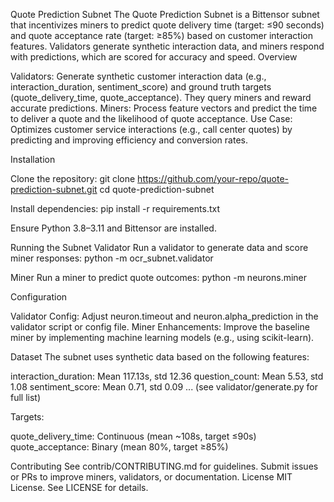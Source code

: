 Quote Prediction Subnet
The Quote Prediction Subnet is a Bittensor subnet that incentivizes miners to predict quote delivery time (target: ≤90 seconds) and quote acceptance rate (target: ≥85%) based on customer interaction features. Validators generate synthetic interaction data, and miners respond with predictions, which are scored for accuracy and speed.
Overview

Validators: Generate synthetic customer interaction data (e.g., interaction_duration, sentiment_score) and ground truth targets (quote_delivery_time, quote_acceptance). They query miners and reward accurate predictions.
Miners: Process feature vectors and predict the time to deliver a quote and the likelihood of quote acceptance.
Use Case: Optimizes customer service interactions (e.g., call center quotes) by predicting and improving efficiency and conversion rates.

Installation

Clone the repository:
git clone https://github.com/your-repo/quote-prediction-subnet.git
cd quote-prediction-subnet


Install dependencies:
pip install -r requirements.txt


Ensure Python 3.8–3.11 and Bittensor are installed.


Running the Subnet
Validator
Run a validator to generate data and score miner responses:
python -m ocr_subnet.validator

Miner
Run a miner to predict quote outcomes:
python -m neurons.miner

Configuration

Validator Config: Adjust neuron.timeout and neuron.alpha_prediction in the validator script or config file.
Miner Enhancements: Improve the baseline miner by implementing machine learning models (e.g., using scikit-learn).

Dataset
The subnet uses synthetic data based on the following features:

interaction_duration: Mean 117.13s, std 12.36
question_count: Mean 5.53, std 1.08
sentiment_score: Mean 0.71, std 0.09
... (see validator/generate.py for full list)

Targets:

quote_delivery_time: Continuous (mean ~108s, target ≤90s)
quote_acceptance: Binary (mean 80%, target ≥85%)

Contributing
See contrib/CONTRIBUTING.md for guidelines. Submit issues or PRs to improve miners, validators, or documentation.
License
MIT License. See LICENSE for details.
